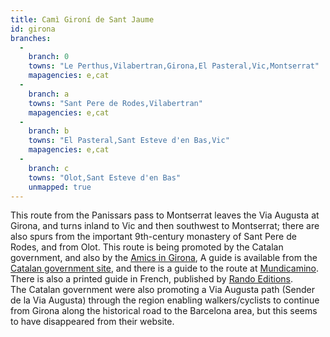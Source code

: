 ```yaml
---
title: Camì Gironí de Sant Jaume
id: girona
branches:
  -
    branch: 0
    towns: "Le Perthus,Vilabertran,Girona,El Pasteral,Vic,Montserrat"
    mapagencies: e,cat
  -
    branch: a
    towns: "Sant Pere de Rodes,Vilabertran"
    mapagencies: e,cat
  -
    branch: b
    towns: "El Pasteral,Sant Esteve d'en Bas,Vic"
    mapagencies: e,cat
  -
    branch: c
    towns: "Olot,Sant Esteve d'en Bas"
    unmapped: true
---
```


This route from the Panissars pass to Montserrat leaves the Via Augusta at Girona, and turns inland to Vic and then southwest to Montserrat; there are also spurs from the important 9th-century monastery of Sant Pere de Rodes, and from Olot. This route is being promoted by the Catalan government, and also by the [Amics in Girona][0], A guide is available from the [Catalan government site][1], and there is a guide to the route at [Mundicamino][2]. There is also a printed guide in French, published by [Rando Editions][3].  
The Catalan government were also promoting a Via Augusta path (Sender de la Via Augusta) through the region enabling walkers/cyclists to continue from Girona along the historical road to the Barcelona area, but this seems to have disappeared from their website.

[0]: http://www.camigironasantiago.com/
[1]: http://www.camidesantjaume.cat/
[2]: http://www.mundicamino.com/rutas.cfm?id=60
[3]: http://www.editions-sudouest.com/nos-editions/rando-editions/1689-le-chemin-catalan-vers-saint-jacques-de-compostelle.html